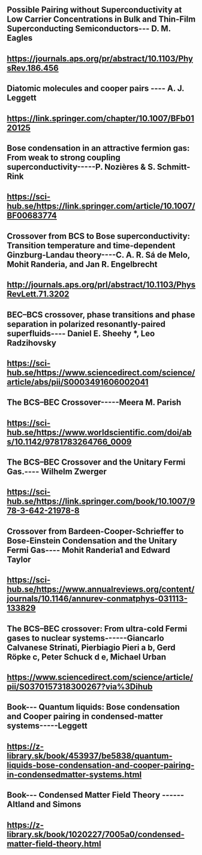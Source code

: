 
##  Possible Pairing without Superconductivity at Low Carrier Concentrations in Bulk and Thin-Film Superconducting Semiconductors---  D. M. Eagles
##  https://journals.aps.org/pr/abstract/10.1103/PhysRev.186.456

##  Diatomic molecules and cooper pairs ----  A. J. Leggett 
## https://link.springer.com/chapter/10.1007/BFb0120125

## Bose condensation in an attractive fermion gas: From weak to strong coupling superconductivity-----P. Nozières & S. Schmitt-Rink 
## https://sci-hub.se/https://link.springer.com/article/10.1007/BF00683774

## Crossover from BCS to Bose superconductivity: Transition temperature and time-dependent Ginzburg-Landau theory----C. A. R. Sá de Melo, Mohit Randeria, and Jan R. Engelbrecht
##  http://journals.aps.org/prl/abstract/10.1103/PhysRevLett.71.3202


## BEC–BCS crossover, phase transitions and phase separation in polarized resonantly-paired superfluids---- Daniel E. Sheehy *, Leo Radzihovsky
##  https://sci-hub.se/https://www.sciencedirect.com/science/article/abs/pii/S0003491606002041


##  The BCS–BEC Crossover-----Meera M. Parish
## https://sci-hub.se/https://www.worldscientific.com/doi/abs/10.1142/9781783264766_0009

## The BCS–BEC Crossover and the Unitary Fermi Gas.---- Wilhelm Zwerger
##  https://sci-hub.se/https://link.springer.com/book/10.1007/978-3-642-21978-8

## Crossover from Bardeen-Cooper-Schrieffer to Bose-Einstein Condensation and the Unitary Fermi Gas---- Mohit Randeria1 and Edward Taylor
##  https://sci-hub.se/https://www.annualreviews.org/content/journals/10.1146/annurev-conmatphys-031113-133829

## The BCS–BEC crossover: From ultra-cold Fermi gases to nuclear systems------Giancarlo Calvanese Strinati, Pierbiagio Pieri a b, Gerd Röpke c, Peter Schuck d e, Michael Urban
##   https://www.sciencedirect.com/science/article/pii/S0370157318300267?via%3Dihub

## Book--- Quantum liquids: Bose condensation and Cooper pairing in condensed-matter systems-----Leggett 
## https://z-library.sk/book/453937/be5838/quantum-liquids-bose-condensation-and-cooper-pairing-in-condensedmatter-systems.html
## Book--- Condensed Matter Field Theory ------Altland and Simons 
## https://z-library.sk/book/1020227/7005a0/condensed-matter-field-theory.html
